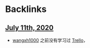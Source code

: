 
# Backlinks
## [July 11th, 2020](<July 11th, 2020.md>)
- [wangxh1000](<wangxh1000.md>) 之前没有学习过 [Trello](<Trello.md>)，

